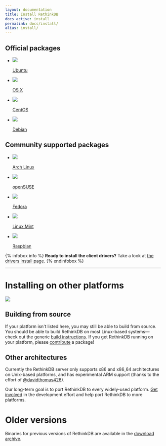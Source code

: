 ```yaml
---
layout: documentation
title: Install RethinkDB
docs_active: install
permalink: docs/install/
alias: install/
---
```

<section class="supported-platforms">
    <section class="platform-category">
        <h2>Official packages</h2>
        <ul class="platform-buttons">
            <li>
                <a href="ubuntu/">
        <img src="/assets/images/docs/install-platforms/ubuntu.png" />
        <p class="name">Ubuntu</p>
    </a>
            </li>
            <li>
                <a href="osx/">
        <img src="/assets/images/docs/install-platforms/osx.png" />
        <p class="name">OS X</p>
    </a>
            </li>
            <li>
                <a href="centos/">
        <img src="/assets/images/docs/install-platforms/centos.png" />
        <p class="name">CentOS</p>
    </a>
            </li>
            <li>
                <a href="debian/">
        <img src="/assets/images/docs/install-platforms/debian.png" />
        <p class="name">Debian</p>
    </a>
            </li>
        </ul>
    </section>
    <section class="platform-category">
        <h2>Community supported packages</h2>
        <ul class="platform-buttons">
            <li>
                <a href="arch/">
        <img src="/assets/images/docs/install-platforms/arch.png" />
        <p class="name">Arch Linux</p>
    </a>
            </li>
            <li>
                <a href="opensuse/">
        <img src="/assets/images/docs/install-platforms/opensuse.png" />
        <p class="name">openSUSE</p>
    </a>
            </li>
            <li>
                <a href="fedora/">
        <img src="/assets/images/docs/install-platforms/fedora.png" />
        <p class="name">Fedora</p>
    </a>
            </li>
            <li>
                <a href="mint/">
                    <img src="/assets/images/docs/install-platforms/mint.png"/>
        <p class="name">Linux Mint</p>
    </a>
            </li>
            <li>
                <a href="raspbian/">
                    <img src="/assets/images/docs/install-platforms/raspbian.png"/>
        <p class="name">Raspbian</p>
    </a>
            </li>
        </ul>
    </section>
</section>

{% infobox info %}
<strong>Ready to install the client drivers?</strong> Take a look at [the drivers install page](/docs/install-drivers/).
{% endinfobox %}

- - -

# Installing on other platforms #

<img class="install-illustration" src="/assets/images/docs/api_illustrations/install.png"/>

## Building from source ##

If your platform isn't listed here, you may still be able to build
from source. You should be able to build RethinkDB on most Linux-based
systems&mdash;check out the generic <a href="/docs/build">build
instructions</a>. If you get RethinkDB running on your platform,
please <a href="/community">contribute</a> a package!

<!--
## FreeBSD ##
Thanks to the efforts of [@hungte] (https://github.com/hungte), RethinkDB has
[experimental FreeBSD
support](https://github.com/rethinkdb/rethinkdb/pull/688). Please help improve
RethinkDB on FreeBSD by testing the build!
-->

## Other architectures ##

Currently the RethinkDB server only supports x86 and x86\_64 architectures on
Unix-based platforms, and has experimental ARM support (thanks to the effort of
[@davidthomas426](http://github.com/davidthomas426)).

Our long-term goal is to port RethinkDB to every widely-used platform. [Get
involved](/community/) in the development effort and help port RethinkDB to
more platforms.

# Older versions #

Binaries for previous versions of RethinkDB are available in the [download archive](http://download.rethinkdb.com).
